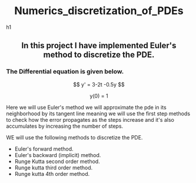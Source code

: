 <h1 align = center > Numerics_discretization_of_PDEs </h1>h1
<h2 align =center> In this project I have implemented Euler's method to discretize the PDE. </h2>
<h3> The Differential equation is given below. </h3>
<p align = center> $$ y' = 3-2t -0.5y $$</p>
<p align = center > y(0) = 1 </p>
<p> Here we will use Euler's method we will approximate the pde in its neighborhood by its tangent line meaning we will use the first step methods to check how the error propagates as the steps increase and it's also accumulates by increasing the number of steps. </p>
<p> WE will use the following methods to discretize the PDE. </p>

- Euler's forward method.
- Euler's backward (implicit) method.
- Runge Kutta second order method.
- Runge kutta third order method.
- Runge kutta 4th order method.


